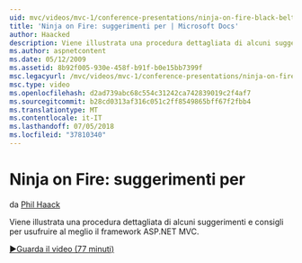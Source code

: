 ```yaml
---
uid: mvc/videos/mvc-1/conference-presentations/ninja-on-fire-black-belt-tips
title: 'Ninja on Fire: suggerimenti per | Microsoft Docs'
author: Haacked
description: Viene illustrata una procedura dettagliata di alcuni suggerimenti e consigli per usufruire al meglio il framework ASP.NET MVC.
ms.author: aspnetcontent
ms.date: 05/12/2009
ms.assetid: 8b92f005-930e-458f-b91f-b0e15bb7399f
msc.legacyurl: /mvc/videos/mvc-1/conference-presentations/ninja-on-fire-black-belt-tips
msc.type: video
ms.openlocfilehash: d2ad739abc68c554c31242ca742839019c2f4af7
ms.sourcegitcommit: b28cd0313af316c051c2ff8549865bff67f2fbb4
ms.translationtype: MT
ms.contentlocale: it-IT
ms.lasthandoff: 07/05/2018
ms.locfileid: "37810340"
---
```

<a name="ninja-on-fire-black-belt-tips"></a>Ninja on Fire: suggerimenti per
====================
da [Phil Haack](https://github.com/Haacked)

Viene illustrata una procedura dettagliata di alcuni suggerimenti e consigli per usufruire al meglio il framework ASP.NET MVC.

[&#9654;Guarda il video (77 minuti)](https://channel9.msdn.com/Blogs/ASP-NET-Site-Videos/ninja-on-fire-black-belt-tips)

